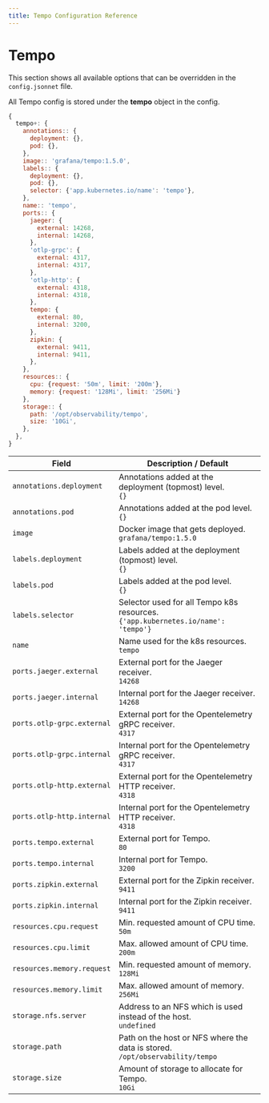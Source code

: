 ```yaml
---
title: Tempo Configuration Reference
---
```


# Tempo

This section shows all available options that can be overridden in the `config.jsonnet` file.

All Tempo config is stored under the **tempo** object in the config.

```js
{
  tempo+: {
    annotations:: {
      deployment: {},
      pod: {},
    },
    image:: 'grafana/tempo:1.5.0',
    labels:: {
      deployment: {},
      pod: {},
      selector: {'app.kubernetes.io/name': 'tempo'},
    },
    name:: 'tempo',
    ports:: {
      jaeger: {
        external: 14268,
        internal: 14268,
      },
      'otlp-grpc': {
        external: 4317,
        internal: 4317,
      },
      'otlp-http': {
        external: 4318,
        internal: 4318,
      },
      tempo: {
        external: 80,
        internal: 3200,
      },
      zipkin: {
        external: 9411,
        internal: 9411,
      },
    },
    resources:: {
      cpu: {request: '50m', limit: '200m'},
      memory: {request: '128Mi', limit: '256Mi'}
    },
    storage:: {
      path: '/opt/observability/tempo',
      size: '10Gi',
    },
  },
}
```

| Field | Description / Default |
| --- | --- |
| `annotations.deployment` | Annotations added at the deployment (topmost) level. <br> `{}` |
| `annotations.pod` | Annotations added at the pod level. <br> `{}` |
| `image` | Docker image that gets deployed. <br> `grafana/tempo:1.5.0` |
| `labels.deployment` | Labels added at the deployment (topmost) level. <br> `{}` |
| `labels.pod` | Labels added at the pod level. <br> `{}` |
| `labels.selector` | Selector used for all Tempo k8s resources. <br> `{'app.kubernetes.io/name': 'tempo'}` |
| `name` | Name used for the k8s resources. <br> `tempo` |
| `ports.jaeger.external` | External port for the Jaeger receiver. <br> `14268` |
| `ports.jaeger.internal` | Internal port for the Jaeger receiver. <br> `14268` |
| `ports.otlp-grpc.external` | External port for the Opentelemetry gRPC receiver. <br> `4317` |
| `ports.otlp-grpc.internal` | Internal port for the Opentelemetry gRPC receiver. <br> `4317` |
| `ports.otlp-http.external` | External port for the Opentelemetry HTTP receiver. <br> `4318` |
| `ports.otlp-http.internal` | Internal port for the Opentelemetry HTTP receiver. <br> `4318` |
| `ports.tempo.external` | External port for Tempo. <br> `80` |
| `ports.tempo.internal` | Internal port for Tempo. <br> `3200` |
| `ports.zipkin.external` | External port for the Zipkin receiver. <br> `9411` |
| `ports.zipkin.internal` | Internal port for the Zipkin receiver. <br> `9411` |
| `resources.cpu.request` | Min. requested amount of CPU time. <br> `50m` |
| `resources.cpu.limit` | Max. allowed amount of CPU time. <br> `200m` |
| `resources.memory.request` | Min. requested amount of memory. <br> `128Mi` |
| `resources.memory.limit` | Max. allowed amount of memory. <br> `256Mi` |
| `storage.nfs.server` | Address to an NFS which is used instead of the host. <br> `undefined` |
| `storage.path` | Path on the host or NFS where the data is stored. <br> `/opt/observability/tempo` |
| `storage.size` | Amount of storage to allocate for Tempo. <br> `10Gi` |
